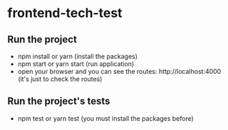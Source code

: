 # frontend-tech-test

## Run the project

* npm install or yarn (install the packages)
* npm start or yarn start (run application)
* open your browser and you can see the routes: http://localhost:4000 (it's just to check the routes)

## Run the project's tests

* npm test or yarn test (you must install the packages before)
